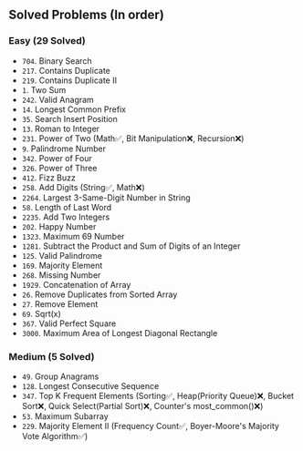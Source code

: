 ## Solved Problems (In order)
### Easy (29 Solved)
- `704`. Binary Search
- `217`. Contains Duplicate
- `219`. Contains Duplicate II
- `1`. Two Sum
- `242`. Valid Anagram   
- `14`. Longest Common Prefix
- `35`. Search Insert Position
- `13`. Roman to Integer
- `231`. Power of Two (Math✅, Bit Manipulation❌, Recursion❌)
- `9`. Palindrome Number
- `342`. Power of Four
- `326`. Power of Three
- `412`. Fizz Buzz
- `258`. Add Digits (String✅, Math❌)
- `2264`. Largest 3-Same-Digit Number in String
- `58`. Length of Last Word
- `2235`. Add Two Integers
- `202`. Happy Number
- `1323`. Maximum 69 Number
- `1281`. Subtract the Product and Sum of Digits of an Integer
- `125`. Valid Palindrome
- `169`. Majority Element
- `268`. Missing Number
- `1929`. Concatenation of Array
- `26`. Remove Duplicates from Sorted Array
- `27`. Remove Element
- `69`. Sqrt(x)
- `367`. Valid Perfect Square
- `3000`. Maximum Area of Longest Diagonal Rectangle

### Medium (5 Solved)
- `49`. Group Anagrams
- `128`. Longest Consecutive Sequence
- `347`. Top K Frequent Elements (Sorting✅, Heap(Priority Queue)❌, Bucket Sort❌, Quick Select(Partial Sort)❌, Counter's most_common()❌)
- `53`. Maximum Subarray
- `229`. Majority Element II (Frequency Count✅, Boyer-Moore's Majority Vote Algorithm✅)
